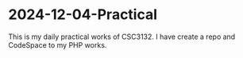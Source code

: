 # 2024-12-04-Practical
This is my daily practical works of CSC3132. I have create a repo and CodeSpace to my PHP works.
